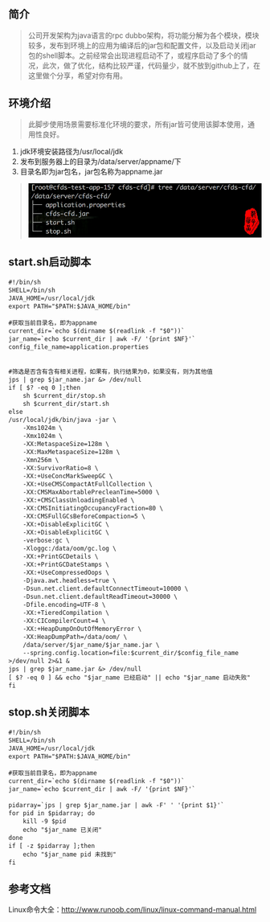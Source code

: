 ## 简介
>公司开发架构为java语言的rpc dubbo架构，将功能分解为各个模块，模块较多，发布到环境上的应用为编译后的jar包和配置文件，以及启动关闭jar包的shell脚本。之前经常会出现进程启动不了，或程序启动了多个的情况，此次，做了优化，结构比较严谨，代码量少，就不放到github上了，在这里做个分享，希望对你有用。

## 环境介绍
>此脚步使用场景需要标准化环境的要求，所有jar皆可使用该脚本使用，通用性良好。

1. jdk环境安装路径为/usr/local/jdk
2. 发布到服务器上的目录为/data/server/appname/下
3. 目录名即为jar包名，jar包名称为appname.jar
>![img-w500](./images/008.png)

## start.sh启动脚本
```
#!/bin/sh
SHELL=/bin/sh
JAVA_HOME=/usr/local/jdk
export PATH="$PATH:$JAVA_HOME/bin"

#获取当前目录名，即为appname
current_dir=`echo $(dirname $(readlink -f "$0"))`
jar_name=`echo $current_dir | awk -F/ '{print $NF}'`
config_file_name=application.properties


#筛选是否含有含有相关进程，如果有，执行结果为0，如果没有，则为其他值
jps | grep $jar_name.jar &> /dev/null
if [ $? -eq 0 ];then
    sh $current_dir/stop.sh
    sh $current_dir/start.sh
else
/usr/local/jdk/bin/java -jar \
    -Xms1024m \
    -Xmx1024m \
    -XX:MetaspaceSize=128m \
    -XX:MaxMetaspaceSize=128m \
    -Xmn256m \
    -XX:SurvivorRatio=8 \
    -XX:+UseConcMarkSweepGC \
    -XX:+UseCMSCompactAtFullCollection \
    -XX:CMSMaxAbortablePrecleanTime=5000 \
    -XX:+CMSClassUnloadingEnabled \
    -XX:CMSInitiatingOccupancyFraction=80 \
    -XX:CMSFullGCsBeforeCompaction=5 \
    -XX:+DisableExplicitGC \
    -XX:+DisableExplicitGC \
    -verbose:gc \
    -Xloggc:/data/oom/gc.log \
    -XX:+PrintGCDetails \
    -XX:+PrintGCDateStamps \
    -XX:+UseCompressedOops \
    -Djava.awt.headless=true \
    -Dsun.net.client.defaultConnectTimeout=10000 \
    -Dsun.net.client.defaultReadTimeout=30000 \
    -Dfile.encoding=UTF-8 \
    -XX:+TieredCompilation \
    -XX:CICompilerCount=4 \
    -XX:+HeapDumpOnOutOfMemoryError \
    -XX:HeapDumpPath=/data/oom/ \
    /data/server/$jar_name/$jar_name.jar \
    --spring.config.location=file:$current_dir/$config_file_name >/dev/null 2>&1 &
jps | grep $jar_name.jar &> /dev/null
[ $? -eq 0 ] && echo "$jar_name 已经启动" || echo "$jar_name 启动失败"
fi
```

## stop.sh关闭脚本
```
#!/bin/sh
SHELL=/bin/sh
JAVA_HOME=/usr/local/jdk
export PATH="$PATH:$JAVA_HOME/bin"

#获取当前目录名，即为appname
current_dir=`echo $(dirname $(readlink -f "$0"))`
jar_name=`echo $current_dir | awk -F/ '{print $NF}'`

pidarray=`jps | grep $jar_name.jar | awk -F' ' '{print $1}'`
for pid in $pidarray; do
    kill -9 $pid
    echo "$jar_name 已关闭"
done
if [ -z $pidarray ];then
    echo "$jar_name pid 未找到"
fi
```
## 参考文档
Linux命令大全：<http://www.runoob.com/linux/linux-command-manual.html>